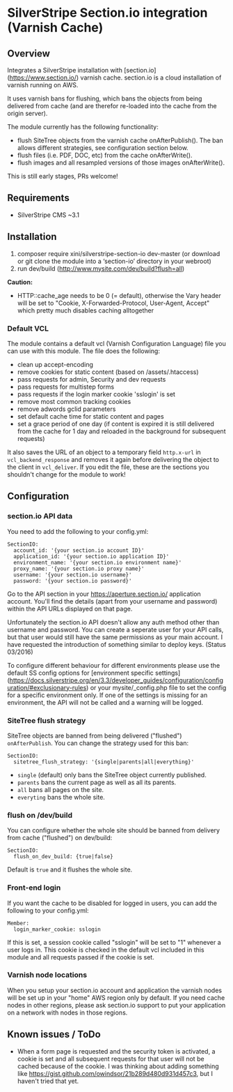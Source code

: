 # SilverStripe Section.io integration (Varnish Cache)

## Overview

Integrates a SilverStripe installation with [section.io] (https://www.section.io/) varnish cache. section.io is a cloud installation of varnish running on AWS.

It uses varnish bans for flushing, which bans the objects from being delivered from cache (and are therefor re-loaded into the cache from the origin server). 

The module currently has the following functionality:
* flush SiteTree objects from the varnish cache onAfterPublish(). The ban allows different strategies, see configuration section below.
* flush files (i.e. PDF, DOC, etc) from the cache onAfterWrite(). 
* flush images and all resampled versions of those images onAfterWrite(). 

This is still early stages, PRs welcome!  

## Requirements

* SilverStripe CMS ~3.1

## Installation

1. composer require xini/silverstripe-section-io dev-master (or download or git clone the module into a ‘section-io’ directory in your webroot)
2. run dev/build (http://www.mysite.com/dev/build?flush=all)

**Caution:**

* HTTP::cache_age needs to be 0 (= default), otherwise the Vary header will be set to "Cookie, X-Forwarded-Protocol, User-Agent, Accept" which pretty much disables caching alltogether

### Default VCL

The module contains a default vcl (Varnish Configuration Language) file you can use with this module. The file does the following:
* clean up accept-encoding
* remove cookies for static content (based on /assets/.htaccess)
* pass requests for admin, Security and dev requests
* pass requests for multistep forms
* pass requests if the login marker cookie 'sslogin' is set
* remove most common tracking cookies
* remove adwords gclid parameters
* set default cache time for static content and pages
* set a grace period of one day (if content is expired it is still delivered from the cache for 1 day and reloaded in the background for subsequent requests)

It also saves the URL of an object to a temporary field `http.x-url` in `vcl_backend_response` and removes it again before delivering the object to the client in `vcl_deliver`. If you edit the file, these are the sections you shouldn't change for the module to work!

## Configuration

### section.io API data

You need to add the following to your config.yml: 

```
SectionIO:
  account_id: '{your section.io account ID}'
  application_id: '{your section.io application ID}'
  environment_name: '{your section.io environment name}'
  proxy_name: '{your section.io proxy name}'
  username: '{your section.io username}'
  password: '{your section.io password}'
```

Go to the API section in your https://aperture.section.io/ application account. You'll find the details (apart from your username and password) within the API URLs displayed on that page.

Unfortunately the section.io API doesn't allow any auth method other than username and password. You can create a seperate user for your API calls, but that user would still have the same permissions as your main account. I have requested the introduction of something similar to deploy keys. (Status 03/2016) 

To configure different behaviour for different environments please use the default SS config options for [environment specific settings] (https://docs.silverstripe.org/en/3.3/developer_guides/configuration/configuration/#exclusionary-rules) or your mysite/_config.php file to set the config for a specific environment only. 
If one of the settings is missing for an environment, the API will not be called and a warning will be logged. 


### SiteTree flush strategy

SiteTree objects are banned from being delivered ("flushed") `onAfterPublish`. You can change the strategy used for this ban:  

```
SectionIO:
  sitetree_flush_strategy: '{single|parents|all|everything}'
```

* `single` (default) only bans the SiteTree object currently published.
* `parents` bans the current page as well as all its parents.
* `all` bans all pages on the site.
* `everyting` bans the whole site.

### flush on /dev/build

You can configure whether the whole site should be banned from delivery from cache ("flushed") on dev/build: 

```
SectionIO:
  flush_on_dev_build: {true|false}
```

Default is `true` and it flushes the whole site.

### Front-end login

If you want the cache to be disabled for logged in users, you can add the following to your config.yml:

```
Member:
  login_marker_cookie: sslogin
```

If this is set, a session cookie called "sslogin" will be set to "1" whenever a user logs in. This cookie is checked in the default vcl included in this module and all requests passed if the cookie is set. 

### Varnish node locations

When you setup your section.io account and application the varnish nodes will be set up in your "home" AWS region only by default. If you need cache nodes in other regions, please ask section.io support to put your application on a network with nodes in those regions. 

## Known issues / ToDo

* When a form page is requested and the security token is activated, a cookie is set and all subsequent requests for that user will not be cached because of the cookie. I was thinking about adding something like https://gist.github.com/owindsor/21b289d480d931d457c3, but I haven't tried that yet.
